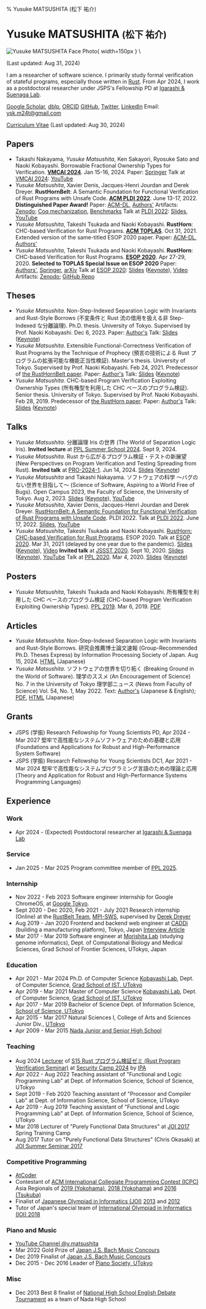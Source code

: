 % Yusuke MATSUSHITA (松下 祐介)

# Yusuke MATSUSHITA <small>(松下 祐介)</small>

![Yusuke MATSUSHITA Face Photo](./img/yusuke-distinguished-paper.jpeg){ width=150px } \

(Last updated: Aug 31, 2024)

I am a researcher of software science.
I primarily study formal verification of stateful programs, especially those written in [Rust](https://www.rust-lang.org/).
From Apr 2024, I work as a postdoctoral researcher under JSPS's Fellowship PD at [Igarashi & Suenaga Lab](https://www.fos.kuis.kyoto-u.ac.jp/index.html.en).

[Google Scholar](https://scholar.google.com/citations?user=wd4nXRQAAAAJ), [dblp](https://dblp.uni-trier.de/pers/hd/m/Matsushita_0002:Yusuke), [ORCID](https://orcid.org/0000-0002-5208-3106)
[GitHub](https://github.com/shiatsumat), [Twitter](https://twitter.com/shiatsumat), [LinkedIn](https://www.linkedin.com/in/yusuke-matsushita-2748b11a1/)
Email: ysk.m24t@gmail.com

[Curriculum Vitae](./cv/yusuke-matsushita-cv.pdf) (Last updated: Aug 30, 2024)

## Papers

- Takashi Nakayama, _Yusuke Matsushita_, Ken Sakayori, Ryosuke Sato and Naoki Kobayashi.
  Borrowable Fractional Ownership Types for Verification.
  [__VMCAI 2024__](https://popl24.sigplan.org/home/VMCAI-2024). Jan 15-16, 2024.
  Paper: [Springer](https://doi.org/10.1007/978-3-031-50521-8_11)
  Talk at [VMCAI 2024](https://popl24.sigplan.org/home/VMCAI-2024): [YouTube](https://www.youtube.com/watch?v=fBKjam3PN3U)
- _Yusuke Matsushita_, Xavier Denis, Jacques-Henri Jourdan and Derek Dreyer.
  __RustHornBelt__: A Semantic Foundation for Functional Verification of Rust Programs with Unsafe Code.
  [__ACM PLDI 2022__](https://pldi22.sigplan.org/). June 13-17, 2022.
  __Distinguished Paper Award!__
  Paper: [ACM-DL](https://dl.acm.org/doi/10.1145/3519939.3523704), [Authors'](./papers/pldi2022-rusthornbelt.pdf)
  Artifacts: [Zenodo](https://zenodo.org/record/6501665#.YoycDmBByJE); [Coq mechanization](https://gitlab.mpi-sws.org/iris/lambda-rust/-/tree/masters/rusthornbelt), [Benchmarks](https://github.com/xldenis/rhb-specs)
  Talk at [PLDI 2022](https://pldi22.sigplan.org/): [Slides](./talks/pldi2022-rusthornbelt-talk.pdf), [YouTube](https://www.youtube.com/watch?v=pOg4dEhr5hI)
- _Yusuke Matsushita_, Takeshi Tsukada and Naoki Kobayashi.
  __RustHorn__: CHC-based Verification for Rust Programs.
  [__ACM TOPLAS__](https://dl.acm.org/toc/toplas/2021/43/4). Oct 31, 2021.
  Extended version of the same-titled ESOP 2020 paper.
  Paper: [ACM-DL](https://dl.acm.org/doi/10.1145/3462205), [Authors'](./papers/toplas2021-rust-horn.pdf)
- _Yusuke Matsushita_, Takeshi Tsukada and Naoki Kobayashi.
  __RustHorn__: CHC-based Verification for Rust Programs.
  [__ESOP 2020__](https://www.etaps.org/2020/esop). Apr 27-29, 2020.
  __Selected to TOPLAS Special Issue on ESOP 2020__
  Paper: [Authors'](./papers/esop2020-rust-horn.pdf), [Springer](https://doi.org/10.1007/978-3-030-44914-8_18), [arXiv](https://arxiv.org/abs/2002.09002)
  Talk at [ESOP 2020](https://etaps.org/2021/esop/esop-2020-programme): [Slides](./talks/etaps2021-esop2020-rust-horn-talk.pdf) ([Keynote](./talks/etaps2021-esop2020-rust-horn-talk.key)), [Video](https://www.morressier.com/article/rusthorn-chcbased-verification-rust-programs/604907f41a80aac83ca25d55)
  Artifacts: [Zenodo](https://zenodo.org/record/4710723#.Yoycm2BByJE); [GitHub Repo](https://github.com/hopv/rust-horn)

## Theses

- _Yusuke Matsushita_.
  Non-Step-Indexed Separation Logic with Invariants and Rust-Style Borrows (不変条件と Rust 流の借用を扱える非 Step-Indexed な分離論理).
  Ph.D. thesis. University of Tokyo. Supervised by Prof. Naoki Kobayashi. Dec 6, 2023.
  Paper: [Author's](./papers/phd-thesis.pdf)
  Talk: [Slides](./talks/phd-thesis-talk.pdf) ([Keynote](./talks/phd-thesis-talk.key))
- _Yusuke Matsushita_.
  Extensible Functional-Correctness Verification of Rust Programs by the Technique of Prophecy (預言の技術による Rust プログラムの拡張可能な機能正当性検証).
  Master's thesis. University of Tokyo. Supervised by Prof. Naoki Kobayashi. Feb 24, 2021.
  Predecessor of [the RustHornBelt paper](#rusthornbelt).
  Paper: [Author's](./papers/masters-thesis.pdf)
  Talk: [Slides](./talks/masters-thesis-talk.pdf) ([Keynote](./talks/masters-thesis-talk.key))
- _Yusuke Matsushita_.
  CHC-based Program Verification Exploiting Ownership Types (所有権型を利用した CHC ベースのプログラム検証).
  Senior thesis. University of Tokyo. Supervised by Prof. Naoki Kobayashi. Feb 28, 2019.
  Predecessor of [the RustHorn paper](#rusthorn).
  Paper: [Author's](./papers/senior-thesis.pdf)
  Talk: [Slides](./talks/senior-thesis-talk.pdf) ([Keynote](./talks/senior-thesis-talk.key))

## Talks

- _Yusuke Matsushita_. 分離論理 Iris の世界 (The World of Separation Logic Iris).
  __Invited lecture__ at [PPL Summer School 2024](http://ppl.jssst.or.jp/index.php?ss2024). Sept 9, 2024.
- _Yusuke Matsushita_. Rust から広がるプログラム検証・テストの新展望 (New Perspectives on Program Verification and Testing Spreading from Rust).
  __Invited talk__ at [PRO-2024-1](https://sigpro.ipsj.or.jp/pro2024-1/). Jun 14, 2024. [Slides](./talks/pro-2024-1-invited-talk.pdf) ([Keynote](./talks/pro-2024-1-invited-talk.key))
- _Yusuke Matsushita_ and Takashi Nakayama. ソフトウェアの科学 〜バグのない世界を目指して〜 (Science of Software, Aspiring to a World Free of Bugs).
  Open Campus 2023, the Faculty of Science, the University of Tokyo. Aug 2, 2023. [Slides](./talks/open-campus-2023-talk.pdf) ([Keynote](./talks/open-campus-2023-talk.key)), [YouTube](https://www.youtube.com/watch?v=DDdEtx05dZ4)
- _Yusuke Matsushita_, Xavier Denis, Jacques-Henri Jourdan and Derek Dreyer.
  [RustHornBelt: A Semantic Foundation for Functional Verification of Rust Programs with Unsafe Code](#rusthornbelt). PLDI 2022.
  Talk at [PLDI 2022](https://pldi22.sigplan.org/). June 17, 2022. [Slides](./talks/pldi2022-rusthornbelt-talk.pdf), [YouTube](https://www.youtube.com/watch?v=pOg4dEhr5hI)
- _Yusuke Matsushita_, Takeshi Tsukada and Naoki Kobayashi.
  [RustHorn: CHC-based Verification for Rust Programs](#rusthorn). ESOP 2020.
  Talk at [ESOP 2020](https://etaps.org/2021/esop/esop-2020-programme). Mar 31, 2021 (delayed by one year due to the pandemic). [Slides](./talks/etaps2021-esop2020-rust-horn-talk.pdf) ([Keynote](./talks/etaps2021-esop2020-rust-horn-talk.key)), [Video](https://www.morressier.com/article/rusthorn-chcbased-verification-rust-programs/604907f41a80aac83ca25d55)
  __Invited talk__ at [JSSST 2020](https://jssst2020.wordpress.com/). Sept 10, 2020. [Slides](./talks/jssst2020-esop2020-rust-horn-talk.pdf) ([Keynote](./talks/jssst2020-esop2020-rust-horn-talk.key)), [YouTube](https://www.youtube.com/watch?v=Ah_Bds6I_YI)
  Talk at [PPL 2020](https://jssst-ppl.org/workshop/2020/). Mar 4, 2020. [Slides](./talks/ppl2020-esop2020-rust-horn-talk.pdf) ([Keynote](./talks/ppl2020-esop2020-rust-horn-talk.key))

## Posters

- _Yusuke Matsushita_, Takeshi Tsukada and Naoki Kobayashi.
  所有権型を利用した CHC ベースのプログラム検証 (CHC-based Program Verification Exploiting Ownership Types).
  [PPL 2019](https://jssst-ppl.org/workshop/2019/). Mar 6, 2019. [PDF](./posters/ppl2019-senior-thesis.pdf)

## Articles

- _Yusuke Matsushita_. Non-Step-Indexed Separation Logic with Invariants and Rust-Style Borrows.
  研究会推薦博士論文速報 (Group-Recommended Ph.D. Theses Express) by Information Processing Society of Japan. Aug 15, 2024.
  [HTML](https://note.com/ipsj/n/nc0ae275045eb) (Japanese)
- _Yusuke Matsushita_. ソフトウェアの世界を切り拓く (Breaking Ground in the World of Software).
  理学のススメ (An Encouragement of Science) No. 7 in the University of Tokyo 理学部ニュース (News from Faculty of Science) Vol. 54, No. 1, May 2022.
  Text: [Author's](./articles/2022-break-ground-software.html) (Japanese & English); [PDF](https://dl5s7ayfvssw3.cloudfront.net/WEB_info2/p/pub/8311/54-1.pdf#page=7), [HTML](https://www.s.u-tokyo.ac.jp/ja/story/newsletter/page/7899/) (Japanese)

## Grants

- JSPS (学振) Research Fellowship for Young Scientists PD, Apr 2024 - Mar 2027
  堅牢で高性能なシステムソフトウェアのための基礎と応用 (Foundations and Applications for Robust and High-Performance System Software)
- JSPS (学振) Research Fellowship for Young Scientists DC1, Apr 2021 - Mar 2024
  堅牢で高性能なシステムプログラミング言語のための理論と応用 (Theory and Application for Robust and High-Performance Systems Programming Languages)

## Experience

### Work

- Apr 2024 - (Expected)
  Postdoctoral researcher at [Igarashi & Suenaga Lab](https://www.fos.kuis.kyoto-u.ac.jp/index.html.en)

### Service

- Jan 2025 - Mar 2025
  Program committee member of [PPL 2025](https://jssst-ppl.org/workshop/2025/).

### Internship

- Nov 2022 - Feb 2023
  Software engineer internship for Google ChromeOS, at [Google Tokyo](https://careers.google.com/locations/tokyo/).
- Sept 2020 - Dec 2020, Feb 2021 - July 2021
  Research internship (Online) at the [RustBelt Team](https://plv.mpi-sws.org/rustbelt/), [MPI-SWS](https://www.mpi-sws.org/), supervised by [Derek Dreyer](https://people.mpi-sws.org/~dreyer/)
- Aug 2019 - Jan 2020
  Frontend and backend web engineer at [CADDi](https://caddi.jp/) (building a manufacturing platform), Tokyo, Japan
  [Interview Article](https://www.wantedly.com/companies/caddi/post_articles/200577)
- Mar 2017 - Mar 2019
  Software engineer at [Morishita Lab](https://mlab.cb.k.u-tokyo.ac.jp/en/) (studying genome informatics), Dept. of Computational Biology and Medical Sciences, Grad School of Frontier Sciences, UTokyo, Japan

### Education

- Apr 2021 - Mar 2024
  Ph.D. of Computer Science
  [Kobayashi Lab](http://www.kb.is.s.u-tokyo.ac.jp/index.html.en), Dept. of Computer Science, [Grad School of IST, UTokyo](https://www.i.u-tokyo.ac.jp/index_e.shtml)
- Apr 2019 - Mar 2021
  Master of Computer Science
  [Kobayashi Lab](http://www.kb.is.s.u-tokyo.ac.jp/index.html.en), Dept. of Computer Science, [Grad School of IST, UTokyo](https://www.i.u-tokyo.ac.jp/index_e.shtml)
- Apr 2017 - Mar 2019
  Bachelor of Science
  Dept. of Information Science, [School of Science, UTokyo](https://www.s.u-tokyo.ac.jp/en/)
- Apr 2015 - Mar 2017
  Natural Sciences I, College of Arts and Sciences Junior Div., [UTokyo](https://www.u-tokyo.ac.jp/en/index.html)
- Apr 2009 - Mar 2015
  [Nada Junior and Senior High School](http://www.nada.ac.jp/)

### Teaching

- Aug 2024
  [Lecturer](https://www.ipa.go.jp/jinzai/security-camp/2024/camp/zenkoku/profile.html#instructor35) of [S15 Rust プログラム検証ゼミ (Rust Program Verification Seminar)](https://www.ipa.go.jp/jinzai/security-camp/2024/camp/zenkoku/program/kaihatsu.html#s15) at [Security Camp 2024](https://www.ipa.go.jp/jinzai/security-camp/2024/camp/index.html) by [IPA](https://www.ipa.go.jp/en/)
- Apr 2022 - Aug 2022
  Teaching assistant of "Functional and Logic Programming Lab" at Dept. of Information Science, School of Science, UTokyo
- Sept 2019 - Feb 2020
  Teaching assistant of "Processor and Compiler Lab" at Dept. of Information Science, School of Science, UTokyo
- Apr 2019 - Aug 2019
  Teaching assistant of "Functional and Logic Programming Lab" at Dept. of Information Science, School of Science, UTokyo
- Mar 2018
  Lecturer of "Purely Functional Data Structures" at [JOI 2017](https://www.ioi-jp.org/joi/2017/) Spring Training Camp
- Aug 2017
  Tutor on "Purely Functional Data Structures" (Chris Okasaki) at [JOI Summer Seminar 2017](https://www.ioi-jp.org/seminar/2017/summer-semi.html)

### Competitive Programming

- [AtCoder](https://atcoder.jp/users/shiatsumat)
- Contestant of [ACM International Collegiate Programming Contest (ICPC)](https://icpc.baylor.edu/) Asia Regionals of [2019 (Yokohama)](https://icpc.iisf.or.jp/2019-yokohama/asia-yokohama-regional-contest-2019/), [2018 (Yokohama)](https://icpc.iisf.or.jp/2018-yokohama/asiaregional/) and [2016 (Tsukuba)](https://icpc.iisf.or.jp/2016-tsukuba/regional/?lang=en)
- Finalist of [Japanese Olympiad in Informatics (JOI)](https://www.ioi-jp.org/) [2013](https://www.ioi-jp.org/joi/2013/index.html) and [2012](https://www.ioi-jp.org/joi/2012/index.html)
- Tutor of Japan's special team of [International Olympiad in Informatics (IOI) 2018](https://ioi2018.jp/)

### Piano and Music

- [YouTube Channel @y.matsushita](https://www.youtube.com/@y.matsushita)
- Mar 2022
  Gold Prize of [Japan J.S. Bach Music Concours](https://www.bach-concours.org/)
- Dec 2019
  Finalist of [Japan J.S. Bach Music Concours](https://www.bach-concours.org/)
- Dec 2015 - Dec 2016
  Leader of [Piano Society, UTokyo](https://www.p-kai.net/)

### Misc

- Dec 2013
  Best 8 finalist of [National High School English Debate Tournament](http://henda.global/) as a team of Nada High School
